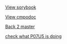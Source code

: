 [View sorybook](https://steflen.github.io/oh-my-repo/docs/index.html)

[View cmpodoc](https://steflen.github.io/oh-my-repo/storybook/index.html)

[Back 2 master](https://github.com/steflen/oh-my-repo)

[check what P07U5 is doing](https://twitter.com/potus)
